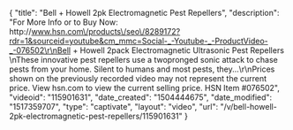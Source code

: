 {
    "title": "Bell + Howell 2pk Electromagnetic Pest Repellers",
    "description": "For More Info or to Buy Now: http:\/\/www.hsn.com\/products\/seo\/8289172?rdr=1&sourceid=youtube&cm_mmc=Social-_-Youtube-_-ProductVideo-_-076502\r\nBell + Howell 2pack Electromagnetic Ultrasonic Pest Repellers  \nThese innovative pest repellers use a twopronged sonic attack to chase pests from your home. Silent to humans and most pests, they...\r\nPrices shown on the previously recorded video may not represent the current price.  View hsn.com to view the current selling price. HSN Item #076502",
    "videoid": "115901631",
    "date_created": "1504444675",
    "date_modified": "1517359707",
    "type": "captivate",
    "layout": "video",
    "url": "\/v\/bell-howell-2pk-electromagnetic-pest-repellers\/115901631"
}